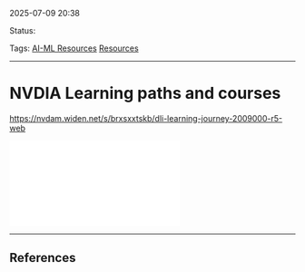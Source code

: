 
2025-07-09 20:38

Status:

Tags: [AI-ML Resources](2%20-%20Source%20Material/Resources/AI-ML%20Resources.md) [Resources](3%20-%20Tags/Resources.md)

---
# NVDIA Learning paths and courses
https://nvdam.widen.net/s/brxsxxtskb/dli-learning-journey-2009000-r5-web


![nvt-learning-learning-path-developers-it-administrators](2%20-%20Source%20Material/Media%20and%20other%20files/nvt-learning-learning-path-developers-it-administrators.pdf)

---
## References